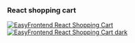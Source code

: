 ### React shopping cart

<a href="[[https://easyfrontend.com]" target="_blank">
  <img alt="EasyFrontend React Shopping Cart" src="https://assets.easyfrontend.com/uploads/resource-banner/8d32be3b-5c90-4c6a-9b7d-7f90ffcb7879.jpeg"/> </br>
  <img alt="EasyFrontend React Shopping Cart dark" src="https://assets.easyfrontend.com/uploads/resource-banner/7d19c3d4-362d-4cc9-9813-3ecd08533f7a.jpeg"/> </br>
</a>

